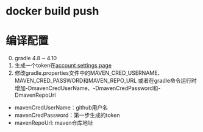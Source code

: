 # docker build push

# 编译配置
0. gradle 4.8 ~ 4.10
1. 生成一个token在[account settings page](https://github.com/settings/tokens)
2. 修改gradle.properties文件中的MAVEN_CRED_USERNAME、MAVEN_CRED_PASSWORD和MAVEN_REPO_URL
或者在gradle命令运行时增加-DmavenCredUserName、-DmavenCredPassword和-DmavenRepoUrl
- mavenCredUserName：github用户名
- mavenCredPassword：第一步生成的token 
- mavenRepoUrl: maven仓库地址


  


